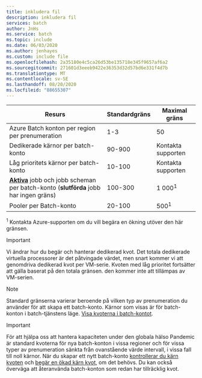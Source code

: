 ```yaml
---
title: inkludera fil
description: inkludera fil
services: batch
author: JnHs
ms.service: batch
ms.topic: include
ms.date: 06/03/2020
ms.author: jenhayes
ms.custom: include file
ms.openlocfilehash: 2a35180e4c5ca26d53be135718e345f9657af6a2
ms.sourcegitcommit: 271601d3eeeb9422e36353d32d57bd6e331f4d7b
ms.translationtype: MT
ms.contentlocale: sv-SE
ms.lasthandoff: 08/20/2020
ms.locfileid: "88655307"
---
```

| **Resurs** | **Standardgräns** | **Maximal gräns** |
| --- | --- | --- |
| Azure Batch konton per region per prenumeration | 1-3 |50 |
| Dedikerade kärnor per batch-konto | 90-900 | Kontakta supporten |
| Låg prioritets kärnor per batch-konto | 10-100 | Kontakta supporten |
| **[Aktiva](https://docs.microsoft.com/rest/api/batchservice/job/get#jobstate)** jobb och jobb scheman per batch-konto (**slutförda** jobb har ingen gräns) | 100-300 | 1 000<sup>1</sup> |
| Pooler per Batch-konto | 20-100 | 500<sup>1</sup> |

<sup>1</sup> Kontakta Azure-supporten om du vill begära en ökning utöver den här gränsen.

> [!IMPORTANT]
> Vi ändrar hur du begär och hanterar dedikerad kvot.  Det totala dedikerade virtuella processorer är det påtvingade värdet, men snart kommer vi att genomdriva dedikerad kvot per VM-serie. Kvoten med låg prioritet fortsätter att gälla baserat på den totala gränsen. den kommer inte att tillämpas av VM-serien.

> [!NOTE]
> Standard gränserna varierar beroende på vilken typ av prenumeration du använder för att skapa ett batch-konto. Kärnor som visas är för batch-konton i batch-tjänstens läge. [Visa kvoterna i batch-kontot](../articles/batch/batch-quota-limit.md#view-batch-quotas).

> [!IMPORTANT]
> För att hjälpa oss att hantera kapaciteten under den globala hälso Pandemic är standard kvoterna för nya batch-konton i vissa regioner och för vissa typer av prenumeration sänkta från ovanstående värde intervall, i vissa fall till noll kärnor. När du skapar ett nytt batch-konto [kontrollerar du kärn kvoten](../articles/batch/batch-quota-limit.md#view-batch-quotas) och [begär en ökad kärn kvot](../articles/batch/batch-quota-limit.md#increase-a-quota), om det behövs. Du kan också överväga att återanvända batch-konton som redan har tillräcklig kvot. 

